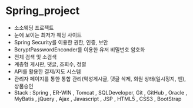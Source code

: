 # Spring_project

- 소소웨딩 프로젝트
- 눈에 보이는 최저가 웨딩 사이트
- Spring Security를 이용한 권한, 인증, 보안
- BcryptPasswordEnconder를 이용한 유저 비밀번호 암호화
- 전체 검색 및 소검색
- 계층형 게시판, 댓글, 조회수, 정렬 
- API를 활용한 결제/지도 시스템
- 관리자 페이지를 통한 통합 관리(악성게시글, 댓글 삭제, 회원 상태(일시정지, 벤), 상품승인
- Stack : Spring , ER-WIN , Tomcat , SQLDeveloper, Git , GitHub , Oracle , MyBatis , jQuery , Ajax , Javascript , JSP , HTML5 , CSS3 , BootStrap
